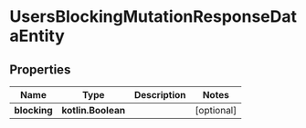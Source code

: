 
# UsersBlockingMutationResponseDataEntity

## Properties
Name | Type | Description | Notes
------------ | ------------- | ------------- | -------------
**blocking** | **kotlin.Boolean** |  |  [optional]



